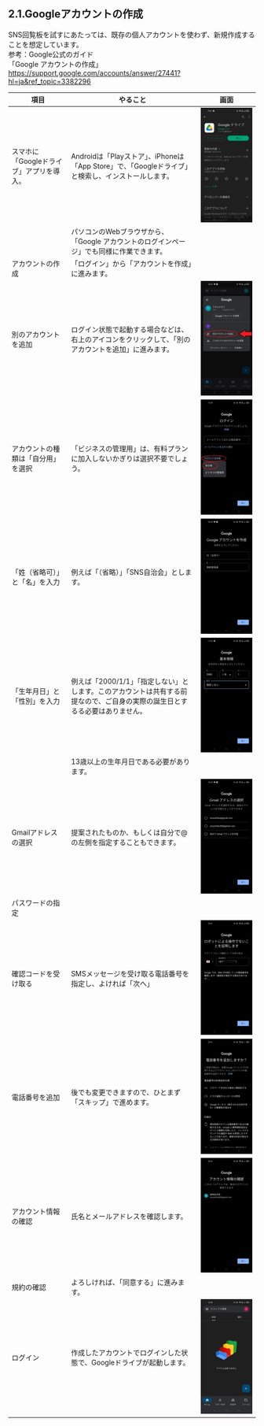 ## 2.1.Googleアカウントの作成
SNS回覧板を試すにあたっては、既存の個人アカウントを使わず、新規作成することを想定しています。  
参考：Google公式のガイド  
「Google アカウントの作成」  
https://support.google.com/accounts/answer/27441?hl=ja&ref_topic=3382296

|項目|やること|画面|
|---|---|---|
|スマホに「Googleドライブ」アプリを導入。|Androidは「Playストア」、iPhoneは「App Store」で、「Googleドライブ」と検索し、インストールします。|<img src="images/2_1_images/2_1_01.jpg" alt="image">|
||パソコンのWebブラウザから、「Google アカウントのログインページ」でも同様に作業できます。||
|アカウントの作成|「ログイン」から「アカウントを作成」に進みます。||
|別のアカウントを追加|ログイン状態で起動する場合などは、右上のアイコンをクリックして、「別のアカウントを追加」に進みます。|<img src="images/2_1_images/2_1_04.jpg" alt="image">|
|アカウントの種類は「自分用」を選択|「ビジネスの管理用」は、有料プランに加入しないかぎりは選択不要でしょう。|<img src="images/2_1_images/2_1_05.jpg" alt="image">|
|「姓（省略可）」と「名」を入力|例えば「（省略）」「SNS自治会」とします。|<img src="images/2_1_images/2_1_06.jpg" alt="image">|
|「生年月日」と「性別」を入力|例えば「2000/1/1」「指定しない」とします。このアカウントは共有する前提なので、ご自身の実際の誕生日とするる必要はありません。|<img src="images/2_1_images/2_1_07.jpg" alt="image">|
||13歳以上の生年月日である必要があります。||
|Gmailアドレスの選択|提案されたものか、もしくは自分で@の左側を指定することもできます。|<img src="images/2_1_images/2_1_09.jpg" alt="image">|
|パスワードの指定|||
|確認コードを受け取る|SMSメッセージを受け取る電話番号を指定し、よければ「次へ」|<img src="images/2_1_images/2_1_11.jpg" alt="image">|
|電話番号を追加|後でも変更できますので、ひとまず「スキップ」で進めます。|<img src="images/2_1_images/2_1_12.jpg" alt="image">|
|アカウント情報の確認|氏名とメールアドレスを確認します。|<img src="images/2_1_images/2_1_13.jpg" alt="image">|
|規約の確認|よろしければ、「同意する」に進みます。||
|ログイン|作成したアカウントでログインした状態で、Googleドライブが起動します。|<img src="images/2_1_images/2_1_15.jpg" alt="image">|
